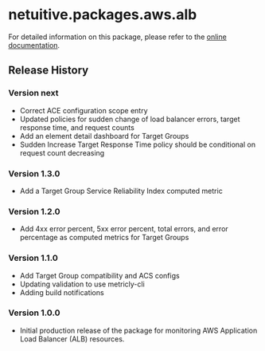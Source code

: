 # netuitive.packages.aws.alb

For detailed information on this package, please refer to the [online documentation](https://help.netuitive.com/Content/Integrations/aws.htm).

## Release History

### Version next

* Correct ACE configuration scope entry
* Updated policies for sudden change of load balancer errors, target response time, and request counts
* Add an element detail dashboard for Target Groups
* Sudden Increase Target Response Time policy should be conditional on request count decreasing

### Version 1.3.0

* Add a Target Group Service Reliability Index computed metric

### Version 1.2.0

* Add 4xx error percent, 5xx error percent, total errors, and error percentage as computed metrics for Target Groups

### Version 1.1.0

* Add Target Group compatibility and ACS configs
* Updating validation to use metricly-cli
* Adding build notifications

### Version 1.0.0

* Initial production release of the package for monitoring AWS Application Load Balancer (ALB) resources.
